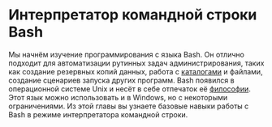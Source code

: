 # Интерпретатор командной строки Bash

Мы начнём изучение программирования с языка Bash. Он отлично подходит для автоматизации рутинных задач администрирования, таких как создание резервных копий данных, работа с [каталогами](https://ru.wikipedia.org/wiki/Каталог_(файловая_система)) и файлами, создание сценариев запуска других программ. Bash появился в операционной системе Unix и несёт в себе отпечаток её [философии](https://ru.wikipedia.org/wiki/Философия_Unix). Этот язык можно использовать и в Windows, но с некоторыми ограничениями. Из этой главы вы узнаете базовые навыки работы с Bash в режиме интерпретатора командной строки.